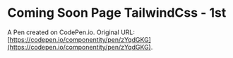 # Coming Soon Page TailwindCss - 1st

A Pen created on CodePen.io. Original URL: [https://codepen.io/componentity/pen/zYqdGKG](https://codepen.io/componentity/pen/zYqdGKG).


